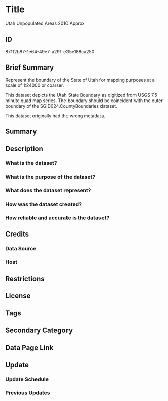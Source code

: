 # Title

Utah Unpopulated Areas 2010 Approx

## ID

87112b87-1e64-49e7-a291-e35e188ca250

## Brief Summary

Represent the boundary of the State of Utah for mapping purposes at a scale of 1:24000 or coarser.

This dataset depicts the Utah State Boundary as digitized from USGS 7.5 minute quad map series. The boundary should be coincident with the outer boundary of the SGID024.CountyBoundaries dataset.

This dataset originally had the wrong metadata.

## Summary

## Description

### What is the dataset?

### What is the purpose of the dataset?

### What does the dataset represent?

### How was the dataset created?

### How reliable and accurate is the dataset?

## Credits

### Data Source

### Host

## Restrictions

## License

## Tags

## Secondary Category

## Data Page Link

## Update

### Update Schedule

### Previous Updates
